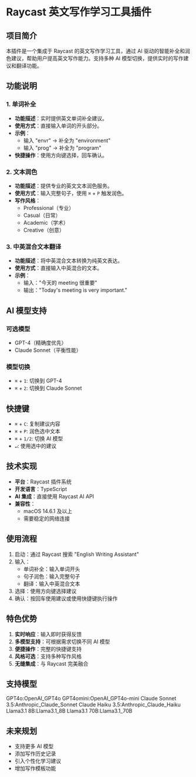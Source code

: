 # Raycast 英文写作学习工具插件

## 项目简介

本插件是一个集成于 Raycast 的英文写作学习工具，通过 AI 驱动的智能补全和润色建议，帮助用户提高英文写作能力。支持多种 AI 模型切换，提供实时的写作建议和翻译功能。

## 功能说明

### 1. 单词补全

- **功能描述**：实时提供英文单词补全建议。
- **使用方式**：直接输入单词的开头部分。
- **示例**：
  - 输入 "envr" → 补全为 "environment"
  - 输入 "prog" → 补全为 "program"
- **快捷操作**：使用方向键选择，回车确认。

### 2. 文本润色

- **功能描述**：提供专业的英文文本润色服务。
- **使用方式**：输入完整句子，使用 `⌘` + `P` 触发润色。
- **写作风格**：
  - Professional（专业）
  - Casual（日常）
  - Academic（学术）
  - Creative（创意）

### 3. 中英混合文本翻译

- **功能描述**：将中英混合文本转换为纯英文表达。
- **使用方式**：直接输入中英混合的文本。
- **示例**：
  - 输入："今天的 meeting 很重要"
  - 输出："Today's meeting is very important."

## AI 模型支持

### 可选模型
- GPT-4（精确度优先）
- Claude Sonnet（平衡性能）

### 模型切换
- `⌘` + `1`: 切换到 GPT-4
- `⌘` + `2`: 切换到 Claude Sonnet

## 快捷键

- `⌘` + `C`: 复制建议内容
- `⌘` + `P`: 润色选中文本
- `⌘` + `1/2`: 切换 AI 模型
- `↵`: 使用选中的建议

## 技术实现

- **平台**：Raycast 插件系统
- **开发语言**：TypeScript
- **AI 集成**：直接使用 Raycast AI API
- **兼容性**：
  - macOS 14.6.1 及以上
  - 需要稳定的网络连接

## 使用流程

1. 启动：通过 Raycast 搜索 "English Writing Assistant"
2. 输入：
   - 单词补全：输入单词开头
   - 句子润色：输入完整句子
   - 翻译：输入中英混合文本
3. 选择：使用方向键选择建议
4. 确认：按回车使用建议或使用快捷键执行操作

## 特色优势

1. **实时响应**：输入即时获得反馈
2. **多模型支持**：可根据需求切换不同 AI 模型
3. **便捷操作**：完整的快捷键支持
4. **风格可选**：支持多种写作风格
5. **无缝集成**：与 Raycast 完美融合

## 支持模型
GPT4o:OpenAI_GPT4o
GPT4omini:OpenAI_GPT4o-mini
Claude Sonnet 3.5:Anthropic_Claude_Sonnet
Claude Haiku 3.5:Anthropic_Claude_Haiku
Llama3.1 8B:Llama3.1_8B
Llama3.1 70B:Llama3.1_70B


## 未来规划

- 支持更多 AI 模型
- 添加写作历史记录
- 引入个性化学习建议
- 增加写作模板功能
